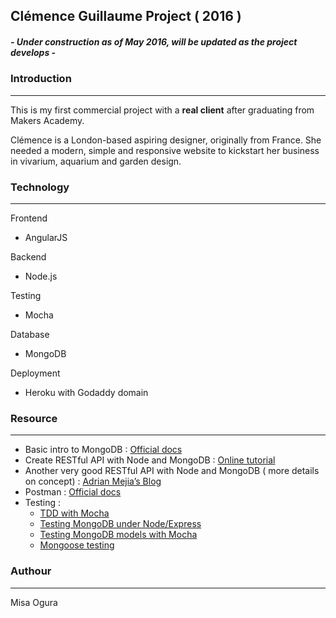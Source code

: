 ## Clémence Guillaume Project ( 2016 )

##### **- Under construction as of May 2016, will be updated as the project develops -**

### Introduction
---

This is my first commercial project with a **real client** after graduating from Makers Academy.

Clémence is a London-based aspiring designer, originally from France. She needed a modern, simple and responsive website to kickstart her business in vivarium, aquarium and garden design.

### Technology
---

Frontend
+ AngularJS

Backend
+ Node.js

Testing
+ Mocha

Database
+ MongoDB

Deployment
+ Heroku with Godaddy domain

### Resource
---
+ Basic intro to MongoDB : [Official docs](https://mongodb.github.io/node-mongodb-native/api-articles/nodekoarticle1.html)
+ Create RESTful API with Node and MongoDB : [Online tutorial](https://codeforgeek.com/2015/08/restful-api-node-mongodb/)
+ Another very good RESTful API with Node and MongoDB ( more details on concept) : [Adrian Mejia’s Blog](http://adrianmejia.com/blog/2014/10/01/creating-a-restful-api-tutorial-with-nodejs-and-mongodb)
+ Postman : [Official docs](https://www.getpostman.com/docs/)
+ Testing :
  + [TDD with Mocha](http://webapplog.com/tdd/)
  + [Testing MongoDB under Node/Express](https://www.terlici.com/2014/09/15/node-testing.html)
  + [Testing MongoDB models with Mocha](http://rob.conery.io/2012/02/25/testing-your-model-with-mocha-mongo-and-nodejs/)
  + [Mongoose testing](http://www.scotchmedia.com/tutorials/express/authentication/1/06)

### Authour
---

Misa Ogura
